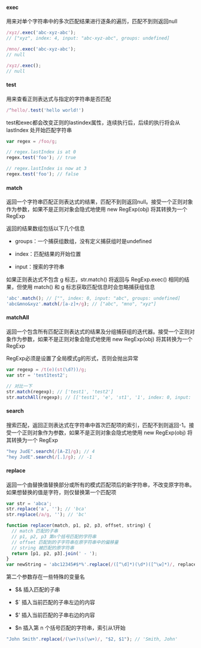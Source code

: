 #### exec

用来对单个字符串中的多次匹配结果进行逐条的遍历，匹配不到则返回null

```js
/xyz/.exec('abc-xyz-abc');
// ["xyz", index: 4, input: "abc-xyz-abc", groups: undefined]

/mno/.exec('abc-xyz-abc');
// null

/xyz/.exec();
// null
```

#### test

用来查看正则表达式与指定的字符串是否匹配

```js
/^hello/.test('hello world!')
```

test和exec都会改变正则的lastindex属性，连续执行后，后续的执行将会从 lastIndex 处开始匹配字符串

```js
var regex = /foo/g;

// regex.lastIndex is at 0
regex.test('foo'); // true

// regex.lastIndex is now at 3
regex.test('foo'); // false
```

#### match

返回一个字符串匹配正则表达式的结果，匹配不到则返回null。接受一个正则对象作为参数，如果不是正则对象会隐式地使用 new RegExp(obj) 将其转换为一个 RegExp

返回的结果数组包括以下几个信息

- groups：一个捕获组数组，没有定义捕获组时是undefined

- index：匹配结果的开始位置

- input：搜索的字符串

如果正则表达式不包含 g 标志，str.match() 将返回与 RegExp.exec() 相同的结果，但使用 match() 和 g 标志获取匹配信息时会忽略捕获组信息

```js
'abc'.match(); // ["", index: 0, input: "abc", groups: undefined]
'abc&mno&xyz'.match(/[a-z]+/g); // ["abc", "mno", "xyz"]
```

#### matchAll

返回一个包含所有匹配正则表达式的结果及分组捕获组的迭代器。接受一个正则对象作为参数，如果不是正则对象会隐式地使用 new RegExp(obj) 将其转换为一个 RegExp

RegExp必须是设置了全局模式g的形式，否则会抛出异常

```js
var regexp = /t(e)(st(\d?))/g;
var str = 'test1test2';

// 对比一下
str.match(regexp); // ['test1', 'test2']
str.matchAll(regexp); // [['test1', 'e', 'st1', '1', index: 0, input: 'test1test2', length: 4], ['test2', 'e', 'st2', '2', index: 5, input: 'test1test2', length: 4]]
```

#### search

搜索匹配，返回正则表达式在字符串中首次匹配项的索引，匹配不到则返回-1。接受一个正则对象作为参数，如果不是正则对象会隐式地使用 new RegExp(obj) 将其转换为一个 RegExp

```js
"hey JudE".search(/[A-Z]/g); // 4
"hey JudE".search(/[.]/g); // -1
```

#### replace

返回一个由替换值替换部分或所有的模式匹配项后的新字符串，不改变原字符串。如果想替换的值是字符，则仅替换第一个匹配项

```js
var str = 'abca';
str.replace('a', ''); // 'bca'
str.replace(/a/g, ''); // 'bc'

function replacer(match, p1, p2, p3, offset, string) {
  // match 匹配的子串
  // p1, p2, p3 第n个括号匹配的字符串
  // offset 匹配到的子字符串在原字符串中的偏移量
  // string 被匹配的原字符串
  return [p1, p2, p3].join(' - ');
}
var newString = 'abc12345#$*%'.replace(/([^\d]*)(\d*)([^\w]*)/, replacer); // abc - 12345 - #$*%
```

第二个参数存在一些特殊的变量名

- $& 插入匹配的子串

- $` 插入当前匹配的子串左边的内容

- $' 插入当前匹配的子串右边的内容

- $n 插入第 n 个括号匹配的字符串，索引从1开始

```js
"John Smith".replace(/(\w+)\s(\w+)/, "$2, $1"); // 'Smith, John'
```